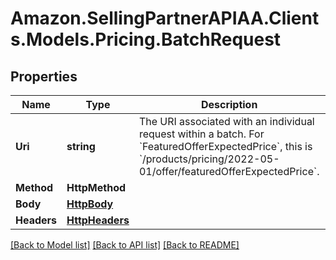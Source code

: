 # Amazon.SellingPartnerAPIAA.Clients.Models.Pricing.BatchRequest
## Properties

Name | Type | Description | Notes
------------ | ------------- | ------------- | -------------
**Uri** | **string** | The URI associated with an individual request within a batch. For &#x60;FeaturedOfferExpectedPrice&#x60;, this is &#x60;/products/pricing/2022-05-01/offer/featuredOfferExpectedPrice&#x60;. | 
**Method** | **HttpMethod** |  | 
**Body** | [**HttpBody**](HttpBody.md) |  | [optional] 
**Headers** | [**HttpHeaders**](HttpHeaders.md) |  | [optional] 

[[Back to Model list]](../README.md#documentation-for-models) [[Back to API list]](../README.md#documentation-for-api-endpoints) [[Back to README]](../README.md)

